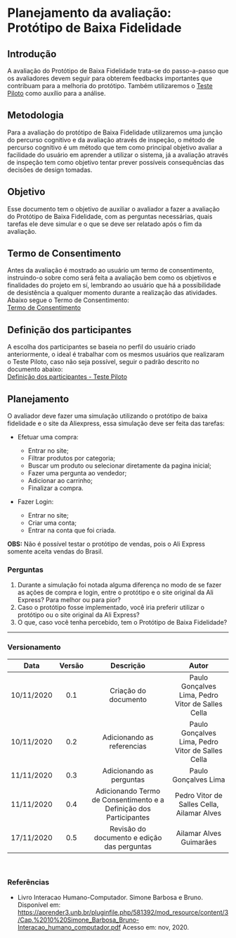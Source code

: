# Planejamento da avaliação: Protótipo de Baixa Fidelidade

## Introdução

A avaliação do Protótipo de Baixa Fidelidade trata-se do passo-a-passo que os avaliadores devem seguir para obterem feedbacks importantes que contribuam para a melhoria do protótipo. Também utilizaremos o [Teste Piloto](https://interacao-humano-computador.github.io/2020.1-AliExpress/#/pages/design_avaliation_development/pilotTestAvaliation/pilotTestAvaliation) como auxílio para a análise.

## Metodologia

Para a avaliação do protótipo de Baixa Fidelidade utilizaremos uma junção do percurso cognitivo e da avaliação através de inspeção, o método de percurso cognitivo é um método que tem como principal objetivo avaliar a facilidade do usuário em aprender a utilizar o sistema, já a avaliação através de inspeção tem como objetivo tentar prever possíveis consequências das decisões de design tomadas. 


## Objetivo

Esse documento tem o objetivo de auxiliar o avaliador a fazer a avaliação do Protótipo de Baixa Fidelidade, com as perguntas necessárias, quais tarefas ele deve simular e o que se deve ser relatado após o fim da avaliação.


## Termo de Consentimento

Antes da avaliação é mostrado ao usuário um termo de consentimento, instruindo-o sobre como será feita a avaliação bem como os objetivos e finalidades do projeto em sí, lembrando ao usuário que há a possibilidade de desistência a qualquer momento durante a realização das atividades. Abaixo segue o Termo de Consentimento:  
[Termo de Consentimento](https://docs.google.com/document/d/1OK_upZJjwvDixhqOPLErghCdlKtA7kdCviEqBe4iEQ4/edit?usp=sharing':target=_blank')

## Definição dos participantes

A escolha dos participantes se baseia no perfil do usuário criado anteriormente, o ideal é trabalhar com os mesmos usuários que realizaram o Teste Piloto, caso não seja possível, seguir o padrão descrito no documento abaixo:  
[Definição dos participantes - Teste Piloto](https://interacao-humano-computador.github.io/2020.1-AliExpress/#/pages/design_avaliation_development/pilotTestAvaliation/pilotTestAvaliation?id=defini%c3%a7%c3%a3o-dos-participantes)


## Planejamento

O avaliador deve fazer uma simulação utilizando o protótipo de baixa fidelidade e o site da Aliexpress, essa simulação deve ser feita das tarefas:

- Efetuar uma compra:
  - Entrar no site;
  - Filtrar produtos por categoria;
  - Buscar um produto ou selecionar diretamente da pagina inicial;
  - Fazer uma pergunta ao vendedor;
  - Adicionar ao carrinho;
  - Finalizar a compra.
  
- Fazer Login:
  - Entrar no site;
  - Criar uma conta;
  - Entrar na conta que foi criada.
  
**OBS:** Não é possível testar o protótipo de vendas, pois o Ali Express somente aceita vendas do Brasil.

### Perguntas

1. Durante a simulação foi notada alguma diferença no modo de se fazer as ações de compra e login, entre o protótipo e o site original da Ali Express? Para melhor ou para pior?
2. Caso o protótipo fosse implementado, você iria preferir utilizar o protótipo ou o site original da Ali Express?
3. O que, caso você tenha percebido, tem o Protótipo de Baixa Fidelidade?

---

### Versionamento

|Data|Versão|Descrição|Autor|
|:--:|:----:|:-------:|:---:|
|10/11/2020|0.1|Criação do documento|Paulo Gonçalves Lima, Pedro Vitor de Salles Cella|
|10/11/2020|0.2|Adicionando as referencias|Paulo Gonçalves Lima, Pedro Vitor de Salles Cella|
|11/11/2020|0.3|Adicionando as perguntas|Paulo Gonçalves Lima|
|11/11/2020|0.4|Adicionando Termo de Consentimento e a Definição dos Participantes |Pedro Vitor de Salles Cella, Ailamar Alves|
|17/11/2020|0.5|Revisão do documento e edição das perguntas| Ailamar Alves Guimarães|

<br>

### Referências

- Livro Interacao Humano-Computador. Simone Barbosa e Bruno. Disponível em: <https://aprender3.unb.br/pluginfile.php/581392/mod_resource/content/3/Cap.%2010%20Simone_Barbosa_Bruno-Interacao_humano_computador.pdf> Acesso em: nov, 2020.
